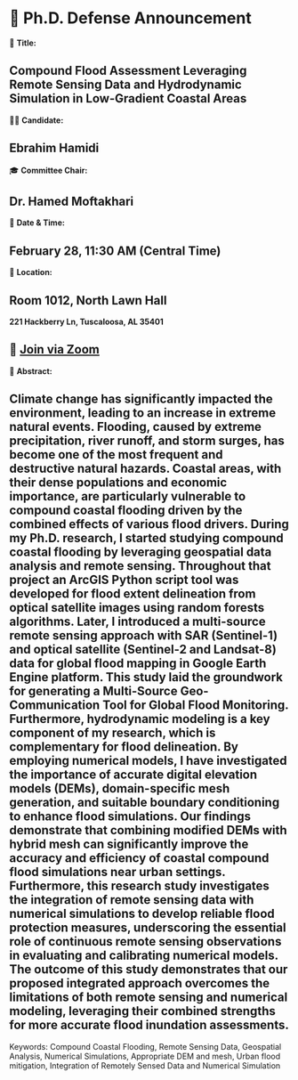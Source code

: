 # 📢 **Ph.D. Defense Announcement**

📝 **Title:**  
## **Compound Flood Assessment Leveraging Remote Sensing Data and Hydrodynamic Simulation in Low-Gradient Coastal Areas**

👨‍🎓 **Candidate:**  
## **Ebrahim Hamidi**

🎓 **Committee Chair:**  
## **Dr. Hamed Moftakhari**

📅 **Date & Time:**  
## **February 28, 11:30 AM (Central Time)**

📍 **Location:**  
## **Room 1012, North Lawn Hall**  
**221 Hackberry Ln, Tuscaloosa, AL 35401**

## 🔗 **[Join via Zoom](https://ua-edu.zoom.us/j/4165922040?pwd=RkN0SC90QzFkS25WVWszU3pUTWN2UT09)**  

📝 **Abstract:**

## Climate change has significantly impacted the environment, leading to an increase in extreme natural events. Flooding, caused by extreme precipitation, river runoff, and storm surges, has become one of the most frequent and destructive natural hazards. Coastal areas, with their dense populations and economic importance, are particularly vulnerable to compound coastal flooding driven by the combined effects of various flood drivers. During my Ph.D. research, I started studying compound coastal flooding by leveraging geospatial data analysis and remote sensing. Throughout that project an ArcGIS Python script tool was developed for flood extent delineation from optical satellite images using random forests algorithms. Later, I introduced a multi-source remote sensing approach with SAR (Sentinel-1) and optical satellite (Sentinel-2 and Landsat-8) data for global flood mapping in Google Earth Engine platform. This study laid the groundwork for generating a Multi-Source Geo-Communication Tool for Global Flood Monitoring. Furthermore, hydrodynamic modeling is a key component of my research, which is complementary for flood delineation. By employing numerical models, I have investigated the importance of accurate digital elevation models (DEMs), domain-specific mesh generation, and suitable boundary conditioning to enhance flood simulations. Our findings demonstrate that combining modified DEMs with hybrid mesh can significantly improve the accuracy and efficiency of coastal compound flood simulations near urban settings. Furthermore, this research study investigates the integration of remote sensing data with numerical simulations to develop reliable flood protection measures, underscoring the essential role of continuous remote sensing observations in evaluating and calibrating numerical models. The outcome of this study demonstrates that our proposed integrated approach overcomes the limitations of both remote sensing and numerical modeling, leveraging their combined strengths for more accurate flood inundation assessments. 

Keywords: Compound Coastal Flooding, Remote Sensing Data, Geospatial Analysis, Numerical Simulations, Appropriate DEM and mesh, Urban flood mitigation, Integration of Remotely Sensed Data and Numerical Simulation


